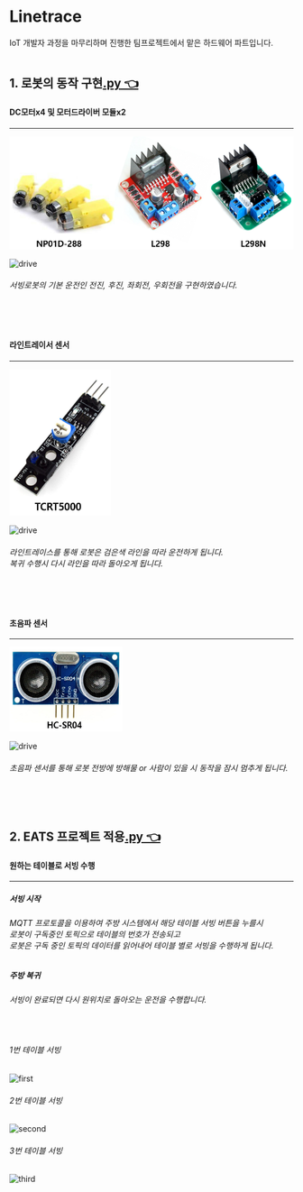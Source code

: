 # Linetrace
IoT 개발자 과정을 마무리하며 진행한 팀프로젝트에서 맡은 하드웨어 파트입니다.
<br/>
<br/>

## 1. 로봇의 동작 구현[.py 👈](https://github.com/HongryeolSeong/StudyRaspberryPi21/blob/main/Linetrace/mqtt/mqtt06.py)
#### DC모터x4 및 모터드라이버 모듈x2
---
<img src ="https://github.com/HongryeolSeong/StudyRaspberryPi21/blob/main/Linetrace/refimg/moterset.png" width="600" height="200"/>
<br/>

![drive](https://github.com/HongryeolSeong/StudyRaspberryPi21/blob/main/Linetrace/refimg/1.gif)
<br/>
###### 서빙로봇의 기본 운전인 전진, 후진, 좌회전, 우회전을 구현하였습니다.

<br/>
<br/>

#### 라인트레이서 센서
---
<img src ="https://github.com/HongryeolSeong/StudyRaspberryPi21/blob/main/Linetrace/refimg/line.png" width="180" height="260"/>
<br/>

![drive](https://github.com/HongryeolSeong/StudyRaspberryPi21/blob/main/Linetrace/refimg/2.gif)
<br/>
###### 라인트레이스를 통해 로봇은 검은색 라인을 따라 운전하게 됩니다. <br/> 복귀 수행시 다시 라인을 따라 돌아오게 됩니다.

<br/>
<br/>

#### 초음파 센서
---
<img src ="https://github.com/HongryeolSeong/StudyRaspberryPi21/blob/main/Linetrace/refimg/ultra.png" width="200" height="150"/>
<br/>

![drive](https://github.com/HongryeolSeong/StudyRaspberryPi21/blob/main/Linetrace/refimg/3.gif)
<br/>
###### 초음파 센서를 통해 로봇 전방에 방해물 or 사람이 있을 시 동작을 잠시 멈추게 됩니다.

<br/>
<br/>

## 2. EATS 프로젝트 적용[.py 👈](https://github.com/HongryeolSeong/StudyRaspberryPi21/blob/main/Linetrace/mqtt/mqtt07.py)
#### 원하는 테이블로 서빙 수행
---
##### 서빙 시작
###### MQTT 프로토콜을 이용하여 주방 시스템에서 해당 테이블 서빙 버튼을 누를시 <br/> 로봇이 구독중인 토픽으로 테이블의 번호가 전송되고 <br/> 로봇은 구독 중인 토픽의 데이터를 읽어내어 테이블 별로 서빙을 수행하게 됩니다.
##### 주방 복귀
###### 서빙이 완료되면 다시 원위치로 돌아오는 운전을 수행합니다.
<br/>

###### 1번 테이블 서빙
![first](https://github.com/HongryeolSeong/StudyRaspberryPi21/blob/main/Linetrace/refimg/1t.gif)
<br/>

###### 2번 테이블 서빙
![second](https://github.com/HongryeolSeong/StudyRaspberryPi21/blob/main/Linetrace/refimg/2t.gif)
<br/>

###### 3번 테이블 서빙
![third](https://github.com/HongryeolSeong/StudyRaspberryPi21/blob/main/Linetrace/refimg/3t.gif)
<br/>
<br/>
<br/>

